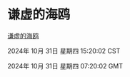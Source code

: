 # 谦虚的海鸥
[谦虚的海鸥](http://219.139.197.74:56308/qxdho/course/base/hotlink/index.php)

2024年 10月 31日 星期四 15:20:02 CST

2024年 10月 31日 星期四 07:20:02 GMT
